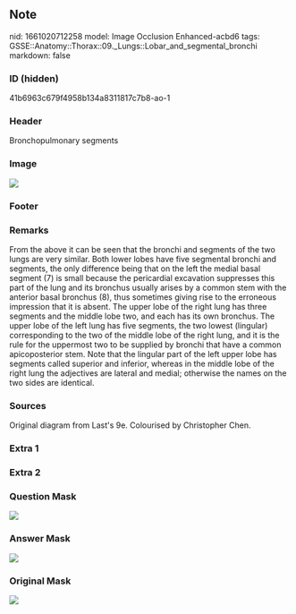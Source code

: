 ## Note
nid: 1661020712258
model: Image Occlusion Enhanced-acbd6
tags: GSSE::Anatomy::Thorax::09._Lungs::Lobar_and_segmental_bronchi
markdown: false

### ID (hidden)
41b6963c679f4958b134a8311817c7b8-ao-1

### Header
Bronchopulmonary segments

### Image
<img src="tmp_2mtv6r5.png">

### Footer


### Remarks
From the above it can be seen that the bronchi and segments of the two lungs are very similar. Both lower lobes have five segmental bronchi and segments, the only difference being that on the left the medial basal segment (7) is small because the pericardial excavation suppresses this part of the lung and its bronchus usually arises by a common stem with the anterior basal bronchus (8), thus sometimes giving rise to the erroneous impression that it is absent. The upper lobe of the right lung has three segments and the middle lobe two, and each has its own bronchus. The upper lobe of the left lung has five segments, the two lowest (lingular) corresponding to the two of the middle lobe of the right lung, and it is the rule for the uppermost two to be supplied by bronchi that have a common apicoposterior stem. Note that the lingular part of the left upper lobe has segments called superior and inferior, whereas in the middle lobe of the right lung the adjectives are lateral and medial; otherwise the names on the two sides are identical.

### Sources
Original diagram from Last's 9e. Colourised by Christopher Chen.

### Extra 1


### Extra 2


### Question Mask
<img src="41b6963c679f4958b134a8311817c7b8-ao-1-Q.svg">

### Answer Mask
<img src="41b6963c679f4958b134a8311817c7b8-ao-1-A.svg">

### Original Mask
<img src="41b6963c679f4958b134a8311817c7b8-ao-O.svg">
